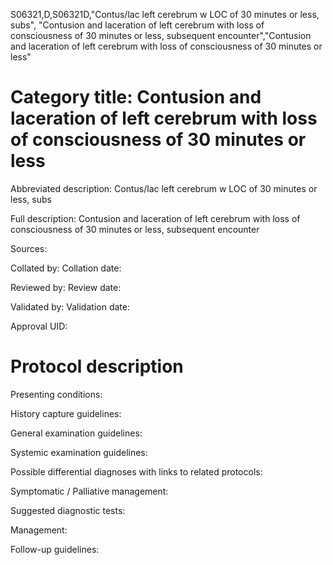 S06321,D,S06321D,"Contus/lac left cerebrum w LOC of 30 minutes or less, subs", "Contusion and laceration of left cerebrum with loss of consciousness of 30 minutes or less, subsequent encounter","Contusion and laceration of left cerebrum with loss of consciousness of 30 minutes or less"
# Category title: Contusion and laceration of left cerebrum with loss of consciousness of 30 minutes or less

Abbreviated description: Contus/lac left cerebrum w LOC of 30 minutes or less, subs

Full description: Contusion and laceration of left cerebrum with loss of consciousness of 30 minutes or less, subsequent encounter

Sources:

Collated by:
Collation date:

Reviewed by:
Review date:

Validated by:
Validation date:

Approval UID:

# Protocol description

Presenting conditions:

History capture guidelines:

General examination guidelines:

Systemic examination guidelines:

Possible differential diagnoses with links to related protocols:

Symptomatic / Palliative management:

Suggested diagnostic tests:

Management:

Follow-up guidelines:
